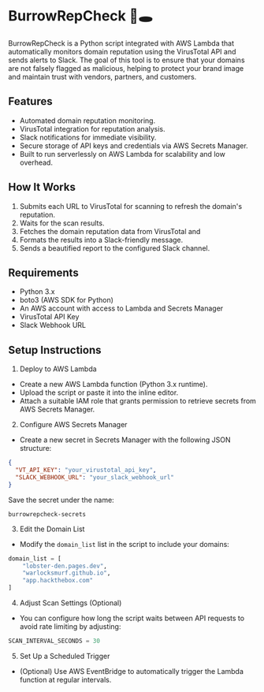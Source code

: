 # BurrowRepCheck 🦞🕳️
BurrowRepCheck is a Python script integrated with AWS Lambda that automatically monitors domain reputation using the VirusTotal API and sends alerts to Slack. The goal of this tool is to ensure that your domains are not falsely flagged as malicious, helping to protect your brand image and maintain trust with vendors, partners, and customers.

## Features
- Automated domain reputation monitoring.
- VirusTotal integration for reputation analysis.
- Slack notifications for immediate visibility.
- Secure storage of API keys and credentials via AWS Secrets Manager.
- Built to run serverlessly on AWS Lambda for scalability and low overhead.

## How It Works
1. Submits each URL to VirusTotal for scanning to refresh the domain's reputation.
2. Waits for the scan results.
3. Fetches the domain reputation data from VirusTotal and 
4. Formats the results into a Slack-friendly message.
5. Sends a beautified report to the configured Slack channel.

## Requirements
- Python 3.x
- boto3 (AWS SDK for Python)
- An AWS account with access to Lambda and Secrets Manager
- VirusTotal API Key
- Slack Webhook URL

## Setup Instructions
1. Deploy to AWS Lambda
- Create a new AWS Lambda function (Python 3.x runtime).
- Upload the script or paste it into the inline editor.
- Attach a suitable IAM role that grants permission to retrieve secrets from AWS Secrets Manager.

2. Configure AWS Secrets Manager
- Create a new secret in Secrets Manager with the following JSON structure:
```json
{
  "VT_API_KEY": "your_virustotal_api_key",
  "SLACK_WEBHOOK_URL": "your_slack_webhook_url"
}
```
Save the secret under the name:
```
burrowrepcheck-secrets
```

3. Edit the Domain List
- Modify the `domain_list` list in the script to include your domains:
```python
domain_list = [
    "lobster-den.pages.dev",
    "warlocksmurf.github.io",
    "app.hackthebox.com"
]
```

4. Adjust Scan Settings (Optional)
- You can configure how long the script waits between API requests to avoid rate limiting by adjusting:
```python
SCAN_INTERVAL_SECONDS = 30
```

5. Set Up a Scheduled Trigger
- (Optional) Use AWS EventBridge to automatically trigger the Lambda function at regular intervals.
